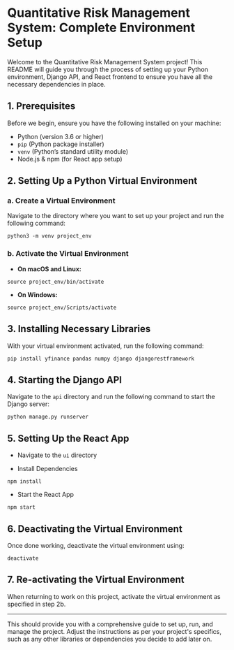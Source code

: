 
# Quantitative Risk Management System: Complete Environment Setup

Welcome to the Quantitative Risk Management System project! This README will guide you through the process of setting up your Python environment, Django API, and React frontend to ensure you have all the necessary dependencies in place.

## **1. Prerequisites**

Before we begin, ensure you have the following installed on your machine:

- Python (version 3.6 or higher)
- `pip` (Python package installer)
- `venv` (Python’s standard utility module)
- Node.js & npm (for React app setup)

## **2. Setting Up a Python Virtual Environment**

### a. Create a Virtual Environment

Navigate to the directory where you want to set up your project and run the following command:

`python3 -m venv project_env`

### b. Activate the Virtual Environment

- **On macOS and Linux:**

`source project_env/bin/activate`

- **On Windows:**

`source project_env/Scripts/activate`

## **3. Installing Necessary Libraries**

With your virtual environment activated, run the following command:

`pip install yfinance pandas numpy django djangorestframework`

## **4. Starting the Django API**

Navigate to the `api` directory and run the following command to start the Django server:

`python manage.py runserver`

## **5. Setting Up the React App**

- Navigate to the `ui` directory

- Install Dependencies

`npm install`

- Start the React App

`npm start`

## **6. Deactivating the Virtual Environment**

Once done working, deactivate the virtual environment using:

`deactivate`

## **7. Re-activating the Virtual Environment**

When returning to work on this project, activate the virtual environment as specified in step 2b.

----------

This should provide you with a comprehensive guide to set up, run, and manage the project. Adjust the instructions as per your project's specifics, such as any other libraries or dependencies you decide to add later on.

